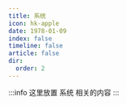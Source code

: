 ```yaml
---
title: 系统
icon: hk-apple
date: 1978-01-09
index: false
timeline: false
article: false
dir:
  order: 2
---
```


:::info
这里放置 系统 相关的内容
:::

<Catalog />
